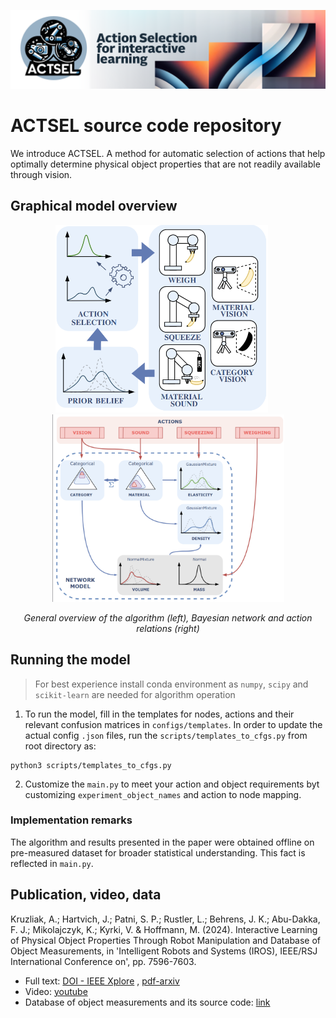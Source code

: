 <p align="center">
  <img src="_src_images/actsel_github_banner.png" alt="Action Selection algorithm to explore the physical properties in broader term.">
</p>

# ACTSEL source code repository
We introduce ACTSEL. A method for automatic selection of actions that help optimally determine physical object properties that are not readily available through vision.

## Graphical model overview
<p align="center">
  <img src="_src_images/actsel_general_diagram.png" alt="General diagram of ACTSEL algorithm in action."
  height="300"
  style="margin-right: 20px;">
  <img src="_src_images/actsel_actions_network.png" alt="Bayesian network" height="300">
</p>
<p align="center">
  <em>General overview of the algorithm (left), Bayesian network and action relations (right)</em>
</p>

## Running the model
> For best experience install conda environment as `numpy`, `scipy` and `scikit-learn` are needed for algorithm operation
  1) To run the model, fill in the templates for nodes, actions and their relevant confusion matrices in `configs/templates`. In order to update the actual config `.json` files, run the `scripts/templates_to_cfgs.py` from root directory as:
  ```
  python3 scripts/templates_to_cfgs.py
  ```

  2) Customize the `main.py` to meet your action and object requirements byt customizing `experiment_object_names` and action to node mapping.

### Implementation remarks
The algorithm and results presented in the paper were obtained offline on pre-measured dataset for broader statistical understanding. This fact is reflected in `main.py`.

## Publication, video, data
Kruzliak, A.; Hartvich, J.; Patni, S. P.; Rustler, L.; Behrens, J. K.; Abu-Dakka, F. J.; Mikolajczyk, K.; Kyrki, V. & Hoffmann, M. (2024). Interactive Learning of Physical Object Properties Through Robot Manipulation and Database of Object Measurements, in 'Intelligent Robots and Systems (IROS), IEEE/RSJ International Conference on', pp. 7596-7603.
* Full text: [DOI - IEEE Xplore](https://doi.org/10.1109/IROS58592.2024.10802249) , [pdf-arxiv](https://arxiv.org/abs/2404.07344)
* Video: [youtube](https://youtu.be/h_ZIYUmzv-8)
* Database of object measurements and its source code: [link](https://cmp.felk.cvut.cz/ipalm/) 
